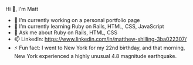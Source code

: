 Hi 👋, I'm Matt

- 🔭 I’m currently working on a personal portfolio page
- 🌱 I’m currently learning Ruby on Rails, HTML, CSS, JavaScript
- 💬 Ask me about Ruby on Rails, HTML, CSS
- 📫 LinkedIn: https://www.linkedin.com/in/matthew-shilling-3ba022307/
- ⚡ Fun fact: I went to New York for my 22nd birthday, and that morning, New York experienced a highly unusual 4.8 magnitude earthquake.

